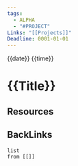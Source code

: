 ```yaml
---
tags:
  - ALPHA
  - "#PROJECT"
Links: "[[Projects]]"
Deadline: 0001-01-01
---
```

{{date}} {{time}}

# {{Title}}


## Resources


## BackLinks

```dataview
list
from [[]]
```





